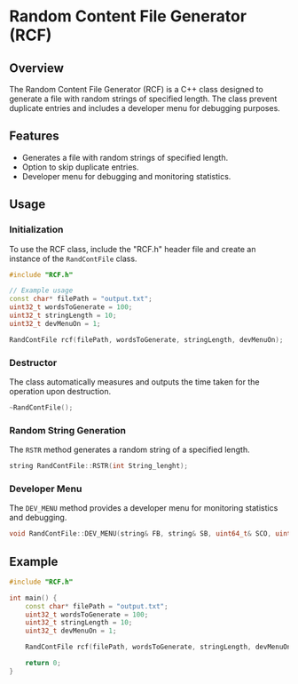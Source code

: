 # Random Content File Generator (RCF)

## Overview
The Random Content File Generator (RCF) is a C++ class designed to generate a file with random strings of specified length. The class prevent duplicate entries and includes a developer menu for debugging purposes.

## Features
- Generates a file with random strings of specified length.
- Option to skip duplicate entries.
- Developer menu for debugging and monitoring statistics.

## Usage

### Initialization
To use the RCF class, include the "RCF.h" header file and create an instance of the `RandContFile` class.

```cpp
#include "RCF.h"

// Example usage
const char* filePath = "output.txt";
uint32_t wordsToGenerate = 100;
uint32_t stringLength = 10;
uint32_t devMenuOn = 1;

RandContFile rcf(filePath, wordsToGenerate, stringLength, devMenuOn);
```

### Destructor
The class automatically measures and outputs the time taken for the operation upon destruction.

```cpp
~RandContFile();
```

### Random String Generation
The `RSTR` method generates a random string of a specified length.

```cpp
string RandContFile::RSTR(int String_lenght);
```

### Developer Menu
The `DEV_MENU` method provides a developer menu for monitoring statistics and debugging.

```cpp
void RandContFile::DEV_MENU(string& FB, string& SB, uint64_t& SCO, uint64_t& NCO, uint64_t& SSCO);
```

## Example

```cpp
#include "RCF.h"

int main() {
    const char* filePath = "output.txt";
    uint32_t wordsToGenerate = 100;
    uint32_t stringLength = 10;
    uint32_t devMenuOn = 1;

    RandContFile rcf(filePath, wordsToGenerate, stringLength, devMenuOn);

    return 0;
}